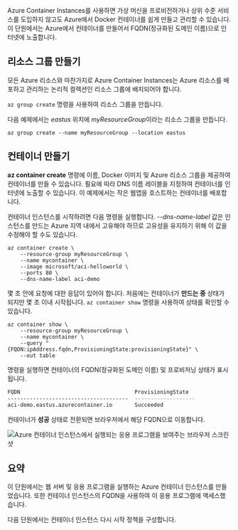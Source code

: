 Azure Container Instances를 사용하면 가상 머신을 프로비전하거나 상위 수준 서비스를 도입하지 않고도 Azure에서 Docker 컨테이너를 쉽게 만들고 관리할 수 있습니다. 이 단원에서는 Azure에서 컨테이너를 만들어서 FQDN(정규화된 도메인 이름)으로 인터넷에 노출합니다.

## <a name="create-a-resource-group"></a>리소스 그룹 만들기

모든 Azure 리소스와 마찬가지로 Azure Container Instances는 Azure 리소스를 배포하고 관리하는 논리적 컬렉션인 리소스 그룹에 배치되어야 합니다.

`az group create` 명령을 사용하여 리소스 그룹을 만듭니다.

다음 예제에서는 *eastus* 위치에 *myResourceGroup*이라는 리소스 그룹을 만듭니다.

```azurecli
az group create --name myResourceGroup --location eastus
```

## <a name="create-a-container"></a>컨테이너 만들기

**az container create** 명령에 이름, Docker 이미지 및 Azure 리소스 그룹을 제공하여 컨테이너를 만들 수 있습니다. 필요에 따라 DNS 이름 레이블을 지정하여 컨테이너를 인터넷에 노출할 수 있습니다. 이 예제에서는 작은 웹앱을 호스트하는 컨테이너를 배포합니다.

컨테이너 인스턴스를 시작하려면 다음 명령을 실행합니다. *--dns-name-label* 값은 인스턴스를 만드는 Azure 지역 내에서 고유해야 하므로 고유성을 유지하기 위해 이 값을 수정해야 할 수도 있습니다.

```azurecli
az container create \
    --resource-group myResourceGroup \
    --name mycontainer \
    --image microsoft/aci-helloworld \
    --ports 80 \
    --dns-name-label aci-demo
```

몇 초 안에 요청에 대한 응답이 있어야 합니다. 처음에는 컨테이너가 **만드는 중** 상태가 되지만 몇 초 이내 시작됩니다. `az container show` 명령을 사용하여 상태를 확인할 수 있습니다.

```azurecli
az container show \
    --resource-group myResourceGroup \
    --name mycontainer \
    --query "{FQDN:ipAddress.fqdn,ProvisioningState:provisioningState}" \
    --out table
```

명령을 실행하면 컨테이너의 FQDN(정규화된 도메인 이름) 및 프로비저닝 상태가 표시됩니다.

```bash
FQDN                                    ProvisioningState
--------------------------------------  -------------------
aci-demo.eastus.azurecontainer.io       Succeeded
```

컨테이너가 **성공** 상태로 전환되면 브라우저에서 해당 FQDN으로 이동합니다.

![Azure 컨테이너 인스턴스에서 실행되는 응용 프로그램을 보여주는 브라우저 스크린샷](../media-draft/aci-app-browser.png)

## <a name="summary"></a>요약

이 단원에서는 웹 서버 및 응용 프로그램을 실행하는 Azure 컨테이너 인스턴스를 만들었습니다. 또한 컨테이너 인스턴스의 FQDN을 사용하여 이 응용 프로그램에 액세스했습니다.

다음 단원에서는 컨테이너 인스턴스 다시 시작 정책을 구성합니다.